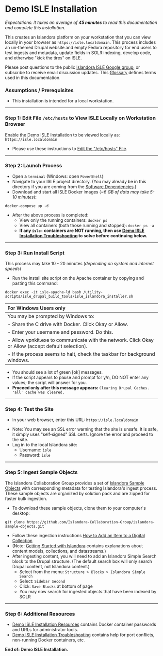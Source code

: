 # Demo ISLE Installation

_Expectations:  It takes an average of **45 minutes** to read this documentation and complete this installation._

This creates an Islandora platform on your workstation that you can view locally in your browser as `https://isle.localdomain`. This process includes an un-themed Drupal website and empty Fedora repository for end users to test ingests and metadata, update fields in SOLR indexing, develop code, and otherwise "kick the tires" on ISLE.

Please post questions to the public [Islandora ISLE Google group](https://groups.google.com/forum/#!forum/islandora-isle), or subscribe to receive email discussion updates. This [Glossary](../appendices/glossary.md) defines terms used in this documentation.

### Assumptions / Prerequisites

* This installation is intended for a local workstation.

---

### Step 1: Edit File `/etc/hosts` to View ISLE Locally on Workstation Browser

Enable the Demo ISLE Installation to be viewed locally as: `https://isle.localdomain`

* Please use these instructions to [Edit the "/etc/hosts" File](../install/install-demo-edit-hosts-file.md).

---

### Step 2: Launch Process

* Open a `terminal` (Windows: open `PowerShell`)
* Navigate to your ISLE project directory. (You may already be in this directory if you are coming from the [Software Dependencies](../install/host-software-dependencies.md).)
* Download and start all ISLE Docker images (_~6 GB of data may take 5-10 minutes_):
```
docker-compose up -d
```

* After the above process is completed:
    * View only the running containers: `docker ps`
    * View all containers (both those running and stopped): `docker ps -a`
    * **If any `isle-` containers are NOT running, then use [Demo ISLE Installation Troubleshooting](../appendices/demo-troubleshooting.md) to solve before continuing below.** <!---TODO: This could be confusing if (a) there are other, non-ISLE containers, or (b) the isle-varnish container is installed but intentionally not running --->

---

### Step 3: Run Install Script

This process may take 10 - 20 minutes (_depending on system and internet speeds_)

* Run the install site script on the Apache container by copying and pasting this command:
```
docker exec -it isle-apache-ld bash /utility-scripts/isle_drupal_build_tools/isle_islandora_installer.sh
```


| For Windows Users only |
| :-------------      |
| You may be prompted by Windows to: |
| - Share the C drive with Docker.  Click Okay or Allow.|
| - Enter your username and password. Do this.|
| - Allow vpnkit.exe to communicate with the network.  Click Okay or Allow (accept default selection).|
| - If the process seems to halt, check the taskbar for background windows.|

* You should see a lot of green [ok] messages.
* If the script appears to pause and prompt for y/n, DO NOT enter any values; the script will answer for you.
* **Proceed only after this message appears:** `Clearing Drupal Caches. 'all' cache was cleared.`

---

### Step 4: Test the Site

* In your web browser, enter this URL: `https://isle.localdomain`
<!--- TODO: Add error message and how to proceed (click 'Advanced...') --->
* Note: You may see an SSL error warning that the site is unsafe. It is safe, it simply uses "self-signed" SSL certs. Ignore the error and proceed to the site.
* Log in to the local Islandora site:
    * Username: `isle`
    * Password: `isle`

---

### Step 5: Ingest Sample Objects

The Islandora Collaboration Group provides a set of [Islandora Sample Objects](https://github.com/Islandora-Collaboration-Group/islandora-sample-objects) with corresponding metadata for testing Islandora's ingest process. These sample objects are organized by solution pack and are zipped for faster bulk ingestion.

* To download these sample objects, clone them to your computer's desktop:
```
git clone https://github.com/Islandora-Collaboration-Group/islandora-sample-objects.git
```

* Follow these ingestion instructions [How to Add an Item to a Digital Collection](https://wiki.duraspace.org/display/ISLANDORA/How+to+Add+an+Item+to+a+Digital+Collection)
* (Note: [Getting Started with Islandora](https://wiki.duraspace.org/display/ISLANDORA/Getting+Started+with+Islandora) contains explanations about content models, collections, and datastreams.)
* After ingesting content, you will need to add an Islandora Simple Search block to the Drupal structure. (The default search box will only search Drupal content, not Islandora content.)
    * Select from the menu: `Structure > Blocks > Islandora Simple Search`
    * Select: `Sidebar Second`
    * Click: `Save Blocks` at bottom of page
    * You may now search for ingested objects that have been indexed by SOLR

---

### Step 6: Additional Resources
* [Demo ISLE Installation Resources](../appendices/demo-resources.md) contains Docker container passwords and URLs for administrator tools.
* [Demo ISLE Installation Troubleshooting](../appendices/demo-troubleshooting.md) contains help for port conflicts, non-running Docker containers, etc.

**End of: Demo ISLE Installation.**